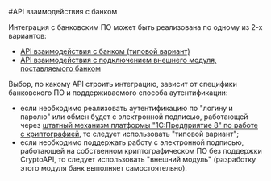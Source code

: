 #API взаимодействия с банком

Интеграция с банковским ПО может быть реализована по одному из 2-х вариантов:
+ [API взаимодействия с банком (типовой вариант)](https://github.com/1C-Company/DirectBank/blob/master/doc/transport-api/readme.md)
+ [API взаимодействия с подключением внешнего модуля, поставляемого банком](https://github.com/1C-Company/DirectBank/blob/master/doc/vk-transport-api/readme.md)
 
Выбор, по какому API строить интеграцию, зависит от специфики банковского ПО и поддерживаемого способа аутентификации:
- если необходимо реализовать аутентификацию по "логину и паролю" или обмен будет с электронной подписью, работающей через [штатный механизм платформы "1С:Предприятие 8" по работе с криптографией](http://v8.1c.ru/overview/Term_000000782.htm), то следует использовать "типовой вариант";
- если необходимо поддержать работу с электронной подписью, работающей на собственном криптографическом ПО без поддержки CryptoAPI, то следует использовать "внешний модуль" (разработку этого модуля банк выполняет самостоятельно). 
